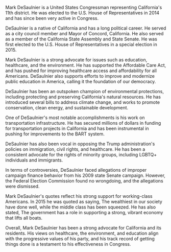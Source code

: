 Mark DeSaulnier is a United States Congressman representing California's 11th district. He was elected to the U.S. House of Representatives in 2014 and has since been very active in Congress.

DeSaulnier is a native of California and has a long political career. He served as a city council member and Mayor of Concord, California. He also served as a member of the California State Assembly and State Senate. He was first elected to the U.S. House of Representatives in a special election in 2015.

Mark DeSaulnier is a strong advocate for issues such as education, healthcare, and the environment. He has supported the Affordable Care Act, and has pushed for improving healthcare access and affordability for all Americans. DeSaulnier also supports efforts to improve and modernize public education in America, calling it the foundation of our democracy.

DeSaulnier has been an outspoken champion of environmental protections, including protecting and preserving California's natural resources. He has introduced several bills to address climate change, and works to promote conservation, clean energy, and sustainable development.

One of DeSaulnier's most notable accomplishments is his work on transportation infrastructure. He has secured millions of dollars in funding for transportation projects in California and has been instrumental in pushing for improvements to the BART system.

DeSaulnier has also been vocal in opposing the Trump administration's policies on immigration, civil rights, and healthcare. He has been a consistent advocate for the rights of minority groups, including LGBTQ+ individuals and immigrants.

In terms of controversies, DeSaulnier faced allegations of improper campaign finance behavior from his 2009 state Senate campaign. However, the Federal Election Commission found no wrongdoing, and the allegations were dismissed.

Mark DeSaulnier's quotes reflect his strong support for working-class Americans. In 2015 he was quoted as saying, The wealthiest in our society have done well, while the middle class has been squeezed. He has also stated, The government has a role in supporting a strong, vibrant economy that lifts all boats.

Overall, Mark DeSaulnier has been a strong advocate for California and its residents. His views on healthcare, the environment, and education align with the progressive values of his party, and his track record of getting things done is a testament to his effectiveness in Congress.
